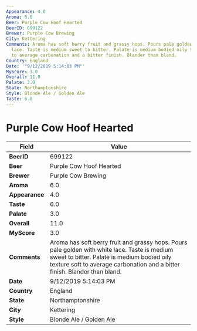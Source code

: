```yaml
---
Appearance: 4.0
Aroma: 6.0
Beer: Purple Cow Hoof Hearted
BeerID: 699122
Brewer: Purple Cow Brewing
City: Kettering
Comments: Aroma has soft berry fruit and grassy hops. Pours pale golden with white
  lace. Taste is medium sweet to bitter. Palate is medium bodied oily texture soft
  to average carbonation and a bitter finish. Blander than bland.
Country: England
Date: '"9/12/2019 5:14:03 PM"'
MyScore: 3.0
Overall: 11.0
Palate: 3.0
State: Northamptonshire
Style: Blonde Ale / Golden Ale
Taste: 6.0
---
```


# Purple Cow Hoof Hearted

| Field         | Value |
|---------------|-------|
| **BeerID** | 699122 |
| **Beer** | Purple Cow Hoof Hearted |
| **Brewer** | Purple Cow Brewing |
| **Aroma** | 6.0 |
| **Appearance** | 4.0 |
| **Taste** | 6.0 |
| **Palate** | 3.0 |
| **Overall** | 11.0 |
| **MyScore** | 3.0 |
| **Comments** | Aroma has soft berry fruit and grassy hops. Pours pale golden with white lace. Taste is medium sweet to bitter. Palate is medium bodied oily texture soft to average carbonation and a bitter finish. Blander than bland. |
| **Date** | 9/12/2019 5:14:03 PM |
| **Country** | England |
| **State** | Northamptonshire |
| **City** | Kettering |
| **Style** | Blonde Ale / Golden Ale |
